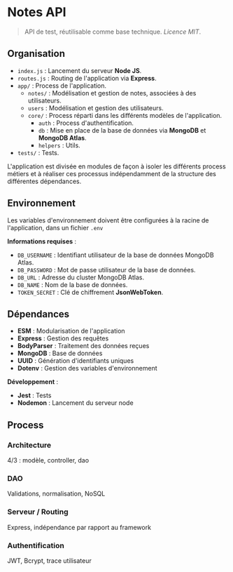# Notes API

> API de test, réutilisable comme base technique. *Licence MIT*.

## Organisation

- `index.js` : Lancement du serveur **Node JS**.
- `routes.js` : Routing de l'application via **Express**.
- `app/` : Process de l'application.
    - `notes/` : Modélisation et gestion de notes, associées à des utilisateurs.
    - `users` : Modélisation et gestion des utilisateurs.
    - `core/` : Process réparti dans les différents modèles de l'application.
        - `auth` : Process d'authentification.
        - `db` : Mise en place de la base de données via **MongoDB** et **MongoDB Atlas**.
        - `helpers` : Utils.
- `tests/` : Tests.

L'application est divisée en modules de façon à isoler les différents process métiers et à réaliser ces processus indépendamment de la structure des différentes dépendances.

## Environnement

Les variables d'environnement doivent être configurées à la racine de l'application, dans un fichier `.env`

**Informations requises** :
- `DB_USERNAME` : Identifiant utilisateur de la base de données MongoDB Atlas.
- `DB_PASSWORD` : Mot de passe utilisateur de la base de données.
- `DB_URL` : Adresse du cluster MongoDB Atlas.
- `DB_NAME` : Nom de la base de données.
- `TOKEN_SECRET` : Clé de chiffrement **JsonWebToken**.

## Dépendances

- **ESM** : Modularisation de l'application
- **Express** : Gestion des requêtes
- **BodyParser** : Traitement des données reçues
- **MongoDB** : Base de données
- **UUID** : Génération d'identifiants uniques
- **Dotenv** : Gestion des variables d'environnement

**Développement** :
- **Jest** : Tests
- **Nodemon** : Lancement du serveur node

## Process

### Architecture

4/3 : modèle, controller, dao

### DAO

Validations, normalisation, NoSQL

### Serveur / Routing

Express, indépendance par rapport au framework

### Authentification

JWT, Bcrypt, trace utilisateur